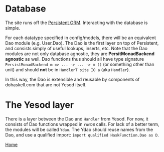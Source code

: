 # Database

The site runs off the [Persistent ORM](http://hackage.haskell.org/package/persistent-1.2.3.0). Interacting with the
database is simple.

For each datatype specified in config/models, there will be an equivalent Dao module (e.g. User.Dao). The Dao is the
first layer on top of Persistent, and consists simply of useful lookups, inserts, etc. Note that the Dao modules are not
only database agnostic, they are **PersitMonadBackend agnostic** as well. Dao functions thus should all have type
signature ```PersistMonadBackend m => ... -> ... -> m ()``` (or something other than unit) and should **not** be in
```HandlerT site IO a``` (aka ```Handler```).

In this way, the Dao is extensible and reusable by components of dohaskell.com that are not Yesod itself.

# The Yesod layer

There is a layer between the Dao and ```Handler``` from Yesod. For now, it consists of Dao functions wrapped in
```runDB``` calls. For lack of a better term, the modules will be called ```Ydao```. The Ydao should reuse names from
the Dao, and use a qualified import: ```import qualified HaskFunction.Dao as D```.

[Home](home.html)
